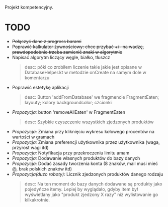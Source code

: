 Projekt kompetencyjny. 

# TODO
  - ~~Połączyć dane z progress barami~~
  - ~~Poprawić kalkulator żywnościowy: chce przybać +/- na wadzę, prawdopodobnie trzeba zamienić znaki w algorytmie~~
  - Napisać algorytm liczący węgle, białko, tłuszcz
    >desc: póki co zrobiłem liczenie takie jakie jest opisane w DatabaseHelper.kt w metodzie onCreate na samym dole w komentarzu
  - Poprawić estetykę aplikacji
    >desc: Button 'addFromDatabase' we fragmencie FragmentEaten; layouty; kolory backgroundcolor; czcionki
  - _Propozycja:_ button 'removeAllEaten' w FragmentEaten
    >desc: Szybkie czyszczenie wszystkich zjedzonych produktów
  - _Propozycja:_ Zmiana przy kliknięciu wykresu kołowego procentów na wartości w gramach
  - _Propozycja:_ Zmiana preferencji użytkownika przez użytkownika (waga, przyrost wagi itd)
  - _Propozycja:_ Notyfikacja przy przekroczeniu limitu amam
  - _Propozycja:_ Dodawanie własnych produktów do bazy danych
  - _Propozycja:_ Dodać zasady tworzenia konta (8 znaków, mail musi mieć @, brak polskich znaków itd)
  - _Propozycja(dużo roboty):_ Licznik zjedzonych produktów danego rodzaju
    >desc: Na ten moment do bazy danych dodawane są produkty jako pojedyńcze itemy. Lepiej by wyglądało, gdyby item był wyświetlany jako "produkt zjedzony X razy" niż wylistowanie go kilkakrotnie.
